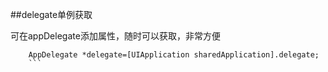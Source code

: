 ##delegate单例获取

可在appDelegate添加属性，随时可以获取，非常方便

```
    AppDelegate *delegate=[UIApplication sharedApplication].delegate;
    ```